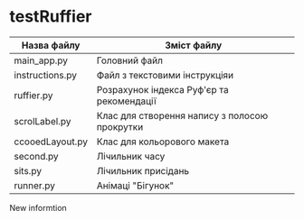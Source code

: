 # testRuffier
Назва файлу     | Зміст файлу
----------------|-------------------------------------------
main_app.py     | Головний файл
instructions.py | Файл з текстовими інструкціяи
ruffier.py      | Розрахунок індекса Руф'єр та рекомендації
scrolLabel.py   | Клас для створення напису з полосою прокрутки
ccooedLayout.py | Клас для кольорового макета
second.py       | Лічильник часу
sits.py         | Лічильник присідань
runner.py       | Анімаці "Бігунок"

New informtion